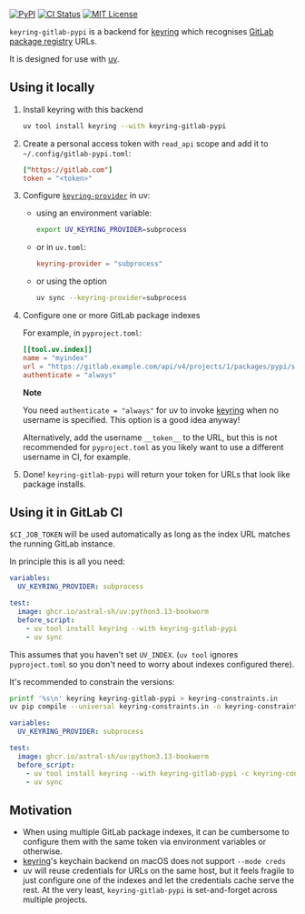 <p>
  <a href="https://pypi.org/project/keyring-gitlab-pypi/"><img src="https://img.shields.io/pypi/v/keyring-gitlab-pypi.svg" alt="PyPI" /></a>
  <a href="https://github.com/RazerM/keyring-gitlab-pypi/actions?workflow=CI"><img src="https://github.com/RazerM/keyring-gitlab-pypi/actions/workflows/ci.yml/badge.svg?branch=main" alt="CI Status" /></a>
  <a href="https://raw.githubusercontent.com/RazerM/keyring-gitlab-pypi/main/LICENSE"><img src="https://img.shields.io/badge/license-MIT-green" alt="MIT License" /></a>
</p>

`keyring-gitlab-pypi` is a backend for [keyring] which recognises [GitLab package registry] URLs.

It is designed for use with [uv].

## Using it locally

1.  Install keyring with this backend

    ```bash
    uv tool install keyring --with keyring-gitlab-pypi
    ```

2.  Create a personal access token with `read_api` scope and add it to `~/.config/gitlab-pypi.toml`:

    ```toml
    ["https://gitlab.com"]
    token = "<token>"
    ```

3.  Configure [`keyring-provider`] in uv:

    - using an environment variable:

      ```bash
      export UV_KEYRING_PROVIDER=subprocess
      ```

    - or in `uv.toml`:

      ```toml
      keyring-provider = "subprocess"
      ```

    - or using the option

      ```bash
      uv sync --keyring-provider=subprocess
      ```

4.  Configure one or more GitLab package indexes

    For example, in `pyproject.toml`:

    ```toml
    [[tool.uv.index]]
    name = "myindex"
    url = "https://gitlab.example.com/api/v4/projects/1/packages/pypi/simple"
    authenticate = "always"
    ```

    **Note**

    You need `authenticate = "always"` for uv to invoke [keyring] when no username is specified. This option is a good idea anyway!

    Alternatively, add the username `__token__` to the URL, but this is not recommended for `pyproject.toml` as you likely want to use a different username in CI, for example.

5.  Done! `keyring-gitlab-pypi` will return your token for URLs that look like package installs.

## Using it in GitLab CI

`$CI_JOB_TOKEN` will be used automatically as long as the index URL matches the running GitLab instance.

In principle this is all you need:

```yaml
variables:
  UV_KEYRING_PROVIDER: subprocess

test:
  image: ghcr.io/astral-sh/uv:python3.13-bookworm
  before_script:
    - uv tool install keyring --with keyring-gitlab-pypi
    - uv sync
```

This assumes that you haven't set `UV_INDEX`. (`uv tool` ignores `pyproject.toml` so you don't need to worry about indexes configured there).

It's recommended to constrain the versions:

```bash
printf '%s\n' keyring keyring-gitlab-pypi > keyring-constraints.in
uv pip compile --universal keyring-constraints.in -o keyring-constraints.txt
```

```yaml
variables:
  UV_KEYRING_PROVIDER: subprocess

test:
  image: ghcr.io/astral-sh/uv:python3.13-bookworm
  before_script:
    - uv tool install keyring --with keyring-gitlab-pypi -c keyring-constraints.txt
    - uv sync
```

## Motivation

- When using multiple GitLab package indexes, it can be cumbersome to configure them with the same token via environment variables or otherwise.
- [keyring]'s keychain backend on macOS does not support `--mode creds`
- uv will reuse credentials for URLs on the same host, but it feels fragile to just configure one of the indexes and let the credentials cache serve the rest. At the very least, `keyring-gitlab-pypi` is set-and-forget across multiple projects.

[keyring]: https://pypi.org/project/keyring/
[GitLab package registry]: https://docs.gitlab.com/user/packages/pypi_repository/#authenticate-with-the-gitlab-package-registry
[uv]: https://docs.astral.sh/uv/
[`keyring-provider`]: https://docs.astral.sh/uv/reference/settings/#keyring-provider
